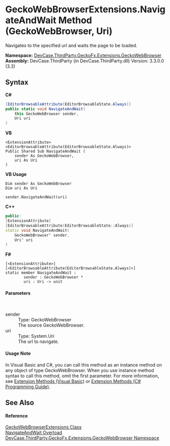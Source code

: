 # GeckoWebBrowserExtensions.NavigateAndWait Method (GeckoWebBrowser, Uri)
 

Navigates to the specified url and waits the page to be loaded.

**Namespace:**&nbsp;<a href="N_DevCase_ThirdParty_GeckoFx_Extensions_GeckoWebBrowser">DevCase.ThirdParty.GeckoFx.Extensions.GeckoWebBrowser</a><br />**Assembly:**&nbsp;DevCase.ThirdParty (in DevCase.ThirdParty.dll) Version: 3.3.0.0 (3.3)

## Syntax

**C#**<br />
``` C#
[EditorBrowsableAttribute(EditorBrowsableState.Always)]
public static void NavigateAndWait(
	this GeckoWebBrowser sender,
	Uri uri
)
```

**VB**<br />
``` VB
<ExtensionAttribute>
<EditorBrowsableAttribute(EditorBrowsableState.Always)>
Public Shared Sub NavigateAndWait ( 
	sender As GeckoWebBrowser,
	uri As Uri
)
```

**VB Usage**<br />
``` VB Usage
Dim sender As GeckoWebBrowser
Dim uri As Uri

sender.NavigateAndWait(uri)
```

**C++**<br />
``` C++
public:
[ExtensionAttribute]
[EditorBrowsableAttribute(EditorBrowsableState::Always)]
static void NavigateAndWait(
	GeckoWebBrowser^ sender, 
	Uri^ uri
)
```

**F#**<br />
``` F#
[<ExtensionAttribute>]
[<EditorBrowsableAttribute(EditorBrowsableState.Always)>]
static member NavigateAndWait : 
        sender : GeckoWebBrowser * 
        uri : Uri -> unit 

```


#### Parameters
&nbsp;<dl><dt>sender</dt><dd>Type: GeckoWebBrowser<br />The source GeckoWebBrowser.</dd><dt>uri</dt><dd>Type: System.Uri<br />The url to navigate.</dd></dl>

#### Usage Note
In Visual Basic and C#, you can call this method as an instance method on any object of type GeckoWebBrowser. When you use instance method syntax to call this method, omit the first parameter. For more information, see <a href="https://docs.microsoft.com/dotnet/visual-basic/programming-guide/language-features/procedures/extension-methods">Extension Methods (Visual Basic)</a> or <a href="https://docs.microsoft.com/dotnet/csharp/programming-guide/classes-and-structs/extension-methods">Extension Methods (C# Programming Guide)</a>.

## See Also


#### Reference
<a href="T_DevCase_ThirdParty_GeckoFx_Extensions_GeckoWebBrowser_GeckoWebBrowserExtensions">GeckoWebBrowserExtensions Class</a><br /><a href="Overload_DevCase_ThirdParty_GeckoFx_Extensions_GeckoWebBrowser_GeckoWebBrowserExtensions_NavigateAndWait">NavigateAndWait Overload</a><br /><a href="N_DevCase_ThirdParty_GeckoFx_Extensions_GeckoWebBrowser">DevCase.ThirdParty.GeckoFx.Extensions.GeckoWebBrowser Namespace</a><br />